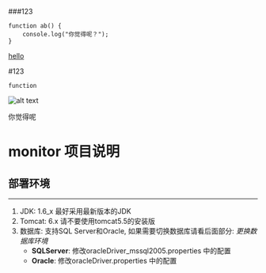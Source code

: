###123

	function ab() {
		console.log("你觉得呢？");
	}

[hello](http://www.baidu.com)

#123

```
function
```

![alt text](http://www.baidu.com/img/baidu_jgylogo3.gif "hello")

你觉得呢

monitor 项目说明  
==============  
  
部署环境  
----      
----  
1. JDK: 1.6_x 最好采用最新版本的JDK  
2. Tomcat: 6.x  请不要使用tomcat5.5的安装版  
3. 数据库: 支持SQL Server和Oracle, 如果需要切换数据库请看后面部分: _更换数据库环境_  
    + __SQLServer__:    修改oracleDriver_mssql2005.properties 中的配置  
    + __Oracle__:   修改oracleDriver.properties 中的配置   
